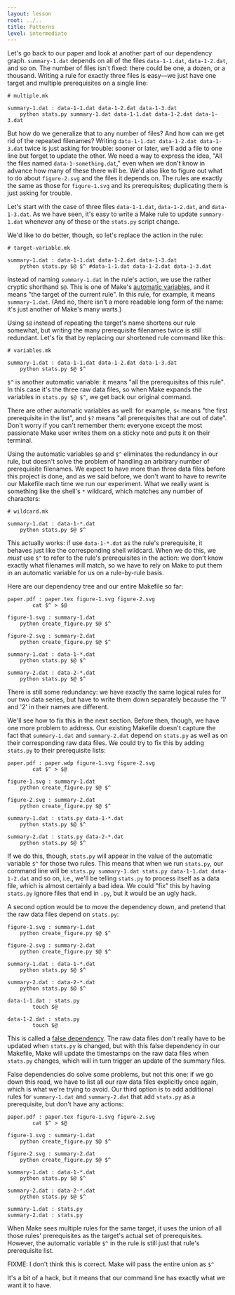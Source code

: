 ```yaml
---
layout: lesson
root: ../..
title: Patterns
level: intermediate
---
```

Let's go back to our paper and look at another part of our dependency graph.
`summary-1.dat` depends on all of the files `data-1-1.dat`, `data-1-2.dat`, and so on.
The number of files isn't fixed: there could be one, a dozen, or a thousand.
Writing a rule for exactly three files is easy&mdash;we just have one target and multiple prerequisites on a single line:

    # multiple.mk

    summary-1.dat : data-1-1.dat data-1-2.dat data-1-3.dat
        python stats.py summary-1.dat data-1-1.dat data-1-2.dat data-1-3.dat

But how do we generalize that to any number of files?
And how can we get rid of the repeated filenames?
Writing `data-1-1.dat data-1-2.dat data-1-3.dat` twice is just asking for trouble:
sooner or later, we'll add a file to one line but forget to update the other.
We need a way to express the idea, "All the files named `data-1-something.dat`,"
even when we don't know in advance how many of these there will be.
We'd also like to figure out what to do about `figure-2.svg` and the files it depends on.
The rules are exactly the same as those for `figure-1.svg` and its prerequisites;
duplicating them is just asking for trouble.

Let's start with the case of three files `data-1-1.dat`, `data-1-2.dat`, and `data-1-3.dat`.
As we have seen,
it's easy to write a Make rule to update `summary-1.dat` whenever any of these or the `stats.py` script change.

We'd like to do better, though, so let's replace the action in the rule:

    # target-variable.mk

    summary-1.dat : data-1-1.dat data-1-2.dat data-1-3.dat
        python stats.py $@ $^ #data-1-1.dat data-1-2.dat data-1-3.dat

Instead of naming `summary-1.dat` in the rule's action, we use the rather cryptic shorthand `$@`.
This is one of Make's [automatic variables](../../gloss.html#automatic-variable),
and it means "the target of the current rule".
In this rule, for example, it means `summary-1.dat`.
(And no, there isn't a more readable long form of the name: it's just another of Make's many warts.)

Using `$@` instead of repeating the target's name shortens our rule somewhat,
but writing the many prerequisite filenames twice is still redundant.
Let's fix that by replacing our shortened rule command like this:

    # variables.mk

    summary-1.dat : data-1-1.dat data-1-2.dat data-1-3.dat
        python stats.py $@ $^


`$^` is another automatic variable: it means "all the prerequisites of this rule".
In this case it's the three raw data files,
so when Make expands the variables in `stats.py $@ $^`,
we get back our original command.

There are other automatic variables as well:
for example, `$<` means "the first prerequisite in the list",
and `$?` means "all prerequisites that are out of date".
Don't worry if you can't remember them:
everyone except the most passionate Make user writes them on a sticky note and puts it on their terminal.

Using the automatic variables `$@` and `$^` eliminates the redundancy in our rule,
but doesn't solve the problem of handling an arbitrary number of prerequisite filenames.
We expect to have more than three data files before this project is done, and as we said before,
we don't want to have to rewrite our Makefile each time we run our experiment.
What we really want is something like the shell's `*` wildcard, which matches any number of characters:

    # wildcard.mk

    summary-1.dat : data-1-*.dat
        python stats.py $@ $^

This actually works:
if use `data-1-*.dat` as the rule's prerequisite, it behaves just like the corresponding shell wildcard.
When we do this, we *must* use `$^` to refer to the rule's prerequisites in the action:
we don't know exactly what filenames will match,
so we have to rely on Make to put them in an automatic variable for us on a rule-by-rule basis.

Here are our dependency tree and our entire Makefile so far:

    paper.pdf : paper.tex figure-1.svg figure-2.svg
            cat $^ > $@

    figure-1.svg : summary-1.dat
        python create_figure.py $@ $^

    figure-2.svg : summary-2.dat
        python create_figure.py $@ $^

    summary-1.dat : data-1-*.dat
        python stats.py $@ $^

    summary-2.dat : data-2-*.dat
        python stats.py $@ $^

There is still some redundancy:
we have exactly the same logical rules for our two data series,
but have to write them down separately because the '1' and '2' in their names are different.

We'll see how to fix this in the next section.
Before then, though, we have one more problem to address.
Our existing Makefile doesn't capture the fact that `summary-1.dat` and `summary-2.dat`
depend on `stats.py` as well as on their corresponding raw data files.
We could try to fix this by adding `stats.py` to their prerequisite lists:

    paper.pdf : paper.wdp figure-1.svg figure-2.svg
            cat $^ > $@

    figure-1.svg : summary-1.dat
        python create_figure.py $@ $^

    figure-2.svg : summary-2.dat
        python create_figure.py $@ $^

    summary-1.dat : stats.py data-1-*.dat
        python stats.py $@ $^

    summary-2.dat : stats.py data-2-*.dat
        python stats.py $@ $^

If we do this, though, `stats.py` will appear in the value of the automatic variable `$^` for those two rules.
This means that when we run `stats.py`,
our command line will be `stats.py summary-1.dat stats.py data-1-1.dat data-1-2.dat` and so on,
i.e., we'll be telling `stats.py` to process itself as a data file, which is almost certainly a bad idea.
We could "fix" this by having `stats.py` ignore files that end in `.py`, but it would be an ugly hack.

A second option would be to move the dependency down, and pretend that the raw data files depend on `stats.py`:

    figure-1.svg : summary-1.dat
        python create_figure.py $@ $^

    figure-2.svg : summary-2.dat
        python create_figure.py $@ $^

    summary-1.dat : data-1-*.dat
        python stats.py $@ $^

    summary-2.dat : data-2-*.dat
        python stats.py $@ $^

    data-1-1.dat : stats.py
            touch $@

    data-1-2.dat : stats.py
            touch $@

This is called a [false dependency](../../gloss.html#false-dependency).
The raw data files don't really have to be updated when `stats.py` is changed,
but with this false dependency in our Makefile,
Make will update the timestamps on the raw data files when `stats.py` changes,
which will in turn trigger an update of the summary files.

False dependencies do solve some problems, but not this one:
if we go down this road, we have to list all our raw data files explicitly once again, which is what we're trying to avoid.
Our third option is
to add additional rules for `summary-1.dat` and `summary-2.dat`
that add `stats.py` as a prerequisite,
but don't have any actions:

    paper.pdf : paper.tex figure-1.svg figure-2.svg
            cat $^ > $@

    figure-1.svg : summary-1.dat
        python create_figure.py $@ $^

    figure-2.svg : summary-2.dat
        python create_figure.py $@ $^

    summary-1.dat : data-1-*.dat
        python stats.py $@ $^

    summary-2.dat : data-2-*.dat
        python stats.py $@ $^

    summary-1.dat : stats.py
    summary-2.dat : stats.py

When Make sees multiple rules for the same target,
it uses the union of all those rules' prerequisites as the target's actual set of prerequisites.
However, the automatic variable `$^` in the rule is still just that rule's prerequisite list.

FIXME: I don't think this is correct. Make will pass the entire union as `$^`

It's a bit of a hack, but it means that our command line has exactly what we want it to have.

